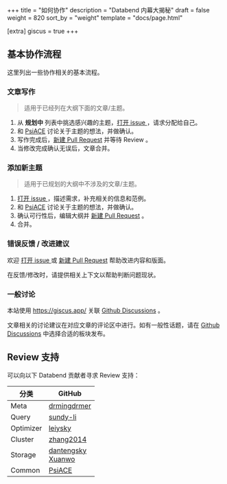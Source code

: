 +++
title = "如何协作"
description = "Databend 内幕大揭秘"
draft = false
weight = 820
sort_by = "weight"
template = "docs/page.html"

[extra]
giscus = true
+++

## 基本协作流程

这里列出一些协作相关的基本流程。

### 文章写作

> 适用于已经列在大纲下面的文章/主题。

1. 从 **规划中** 列表中挑选感兴趣的主题，[打开 issue ](https://github.com/PsiACE/databend-internals/issues/new)，请求分配给自己。
2. 和 [PsiACE](https://github.com/PsiACE/) 讨论关于主题的想法，并做确认。
3. 写作完成后，[新建 Pull Request](https://github.com/PsiACE/databend-internals/compare) 并等待 Review 。
4. 当修改完成确认无误后，文章合并。

### 添加新主题

> 适用于已规划的大纲中不涉及的文章/主题。

1. [打开 issue ](https://github.com/PsiACE/databend-internals/issues/new)，描述需求，补充相关的信息和范例。
2. 和 [PsiACE](https://github.com/PsiACE/) 讨论关于主题的想法，并做确认。
3. 确认可行性后，编辑大纲并 [新建 Pull Request](https://github.com/PsiACE/databend-internals/compare) 。
4. 合并。

### 错误反馈 / 改进建议

欢迎 [打开 issue ](https://github.com/PsiACE/databend-internals/issues/new) 或 [新建 Pull Request](https://github.com/PsiACE/databend-internals/compare) 帮助改进内容和版面。

在反馈/修改时，请提供相关上下文以帮助判断问题现状。

### 一般讨论

本站使用 <https://giscus.app/> 关联 [Github Discussions](https://github.com/PsiACE/databend-internals/discussions) 。

文章相关的讨论建议在对应文章的评论区中进行。如有一般性话题，请在 [Github Discussions](https://github.com/PsiACE/databend-internals/discussions) 中选择合适的板块发布。

## Review 支持

可以向以下 Databend 贡献者寻求 Review 支持：

| 分类 | GitHub|
|---|---|
| Meta | [drmingdrmer](https://github.com/drmingdrmer) |
| Query | [sundy-li](https://github.com/sundy-li) |
| Optimizer | [leiysky](https://github.com/leiysky) |
| Cluster | [zhang2014](https://github.com/zhang2014) |
| Storage | [dantengsky](https://github.com/dantengsky) <br /> [Xuanwo](https://github.com/xuanwo) | 
| Common | [PsiACE](https://github.com/psiace) |
